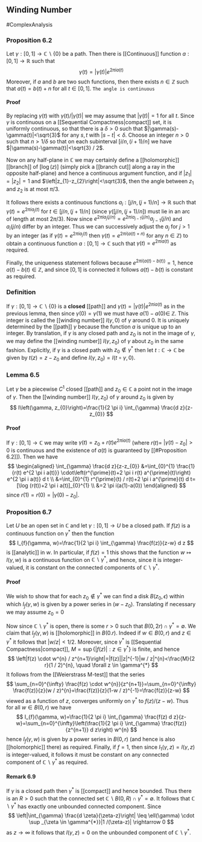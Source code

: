 ## Winding Number
#ComplexAnalysis 

### Proposition 6.2
Let $\gamma:[0,1] \rightarrow \mathbb{C} \backslash\{0\}$ be a path. Then there is [[Continuous]] function $a:[0,1] \rightarrow \mathbb{R}$ such that
$$
\gamma(t)=|\gamma(t)| e^{2 \pi i a(t)}
$$
Moreover, if $a$ and $b$ are two such functions, then there exists $n \in \mathbb{Z}$ such that $a(t)=b(t)+n$ for all $t \in[0,1] .$
`The angle is continuous`
#### Proof
By replacing $\gamma(t)$ with $\gamma(t) /|\gamma(t)|$ we may assume that $|\gamma(t)|=1$ for all $t$. Since $\gamma$ is continuous on a [[Sequential Compactness|compact]] set, it is uniformly continuous, so that there is a $\delta>0$ such that $|\gamma(s)-\gamma(t)|<\sqrt{3}$ for any $s, t$ with $|s-t|<\delta$. Choose an integer $n>0$ such that $n>1 / \delta$ so that on each subinterval $[i / n,(i+1) / n]$ we have $|\gamma(s)-\gamma(t)|<\sqrt{3} / 2$.

Now on any half-plane in $\mathbb{C}$ we may certainly define a [[holomorphic]] [[branch]] of $[\log (z)]$ (simply pick a [[branch cut]] along a ray in the opposite half-plane) and hence a continuous argument function, and if $\left|z_{1}\right|=\left|z_{2}\right|=1$ and $\left|z_{1}-z_{2}\right|<\sqrt{3}$, then the angle between $z_{1}$ and $z_{2}$ is at most $\pi / 3$.

It follows there exists a continuous functions $a_{i}:[j / n,(j+1) / n] \rightarrow \mathbb{R}$ such that $\gamma(t)=e^{2 \pi i a_{j}(t)}$ for $t \in[j / n,(j+1) / n]$ (since $\gamma([j / n,(j+1) / n])$ must lie in an arc of length at most $2 \pi / 3)$. Now since $e^{2 \pi i a_{j}(j / n)}=e^{2 \pi i a_{j-1}(j / n)} a_{j-1}(j / n)$ and $a_{i}(j / n)$ differ by an integer. Thus we can successively adjust the $a_{j}$ for $j>1$ by an integer (as if $\gamma(t)=e^{2 \pi i a_{j}(t)}$ then $\gamma(t)=e^{2 \pi i(a(t)+n)}$ for any $\left.n \in \mathbb{Z}\right)$ to obtain a continuous function $a:[0,1] \rightarrow \mathbb{C}$ such that $\gamma(t)=e^{2 \pi i a(t)}$ as required.

Finally, the uniqueness statement follows because $e^{2 \pi i(a(t)-b(t))}=1$, hence $a(t)-b(t) \in \mathbb{Z}$, and since $[0,1]$ is connected it follows $a(t)-b(t)$ is constant as required.

### Definition
If $\gamma:[0,1] \rightarrow \mathbb{C} \backslash\{0\}$ is a **closed** [[path]] and $\gamma(t)=|\gamma(t)| e^{2 \pi i a(t)}$ as in the previous lemma, then since $\gamma(0)=\gamma(1)$ we must have $a(1)-a(0) \in$ $\mathbb{Z}$. This integer is called the [[winding number]] $I(\gamma, 0)$ of $\gamma$ around $0 .$ It is uniquely determined by the [[path]] $\gamma$ because the function $a$ is unique up to an integer. By translation, if $\gamma$ is any closed path and $z_{0}$ is not in the image of $\gamma$, we may define the [[winding number]] $I\left(\gamma, z_{0}\right)$ of $\gamma$ about $z_{0}$ in the same fashion. Explicitly, if $\gamma$ is a closed path with $z_{0} \notin \gamma^{*}$ then let $t: \mathbb{C} \rightarrow \mathbb{C}$ be given by $t(z)=z-z_{0}$ and define $I\left(\gamma, z_{0}\right)=I(t \circ \gamma, 0)$.

### Lemma 6.5
Let $\gamma$ be a piecewise $C^{1}$ closed [[path]] and $z_{0} \in \mathbb{C}$ a point not in the image of $\gamma$. Then the [[winding number]] $I\left(\gamma, z_{0}\right)$ of $\gamma$ around $z_{0}$ is given by
$$
I\left(\gamma, z_{0}\right)=\frac{1}{2 \pi i} \int_{\gamma} \frac{d z}{z-z_{0}}
$$
#### Proof
If $\gamma:[0,1] \rightarrow \mathbb{C}$ we may write $\gamma(t)=z_{0}+r(t) e^{2 \pi i a(t)}$ (where $r(t)=$ $\left|\gamma(t)-z_{0}\right|>0$ is continuous and the existence of $a(t)$ is guaranteed by [[#Proposition 6.2]]). Then we have
$$
\begin{aligned}
\int_{\gamma} \frac{d z}{z-z_{0}} &=\int_{0}^{1} \frac{1}{r(t) e^{2 \pi i a(t)}} \cdot\left(r^{\prime}(t)+2 \pi i r(t) a^{\prime}(t)\right) e^{2 \pi i a(t)} d t \\
&=\int_{0}^{1} r^{\prime}(t) / r(t)+2 \pi i a^{\prime}(t) d t=[\log (r(t))+2 \pi i a(t)]_{0}^{1} \\
&=2 \pi i(a(1)-a(0))
\end{aligned}
$$
since $r(1)=r(0)=\left|\gamma(0)-z_{0}\right|$.

### Proposition 6.7
Let $U$ be an open set in $\mathbb{C}$ and let $\gamma:[0,1] \rightarrow U$ be a closed path. If $f(z)$ is a continuous function on $\gamma^{*}$ then the function
$$
I_{f}(\gamma, w)=\frac{1}{2 \pi i} \int_{\gamma} \frac{f(z)}{z-w} d z
$$
is [[analytic]] in $w$.
In particular, if $f(z)=1$ this shows that the function $w \mapsto I(\gamma, w)$ is a continuous function on $\mathbb{C} \backslash \gamma^{*}$, and hence, since it is integer-valued, it is constant on the connected components of $\mathbb{C} \backslash \gamma^{*}$.

#### Proof
We wish to show that for each $z_{0} \notin \gamma^{*}$ we can find a disk $B\left(z_{0}, \epsilon\right)$ within which $I_{f}(\gamma, w)$ is given by a power series in $\left(w-z_{0}\right)$. Translating if necessary we may assume $z_{0}=0$

Now since $\mathbb{C} \backslash \gamma^{*}$ is open, there is some $r>0$ such that $B(0,2 r) \cap \gamma^{*}=\emptyset$. We claim that $I_{f}(\gamma, w)$ is [[holomorphic]] in $B(0 . r)$. Indeed if $w \in B(0, r)$ and $z \in \gamma^{*}$ it follows that $|w / z|<1 / 2 .$ Moreover, since $\gamma^{*}$ is [[Sequential Compactness|compact]], $M=\sup \left\{|f(z)|: z \in \gamma^{*}\right\}$ is finite, and hence
$$
\left|f(z) \cdot w^{n} / z^{n+1}\right|=|f(z)||z|^{-1}|w / z|^{n}<\frac{M}{2 r}(1 / 2)^{n}, \quad \forall z \in \gamma^{*}
$$
It follows from the [[Weierstrass M-test]] that the series
$$
\sum_{n=0}^{\infty} \frac{f(z) \cdot w^{n}}{z^{n+1}}=\sum_{n=0}^{\infty} \frac{f(z)}{z}(w / z)^{n}=\frac{f(z)}{z}(1-w / z)^{-1}=\frac{f(z)}{z-w}
$$
viewed as a function of $z$, converges uniformly on $\gamma^{*}$ to $f(z) /(z-w)$. Thus for all $w \in B(0, r)$ we have
$$
I_{f}(\gamma, w)=\frac{1}{2 \pi i} \int_{\gamma} \frac{f(z) d z}{z-w}=\sum_{n=0}^{\infty}\left(\frac{1}{2 \pi i} \int_{\gamma} \frac{f(z)}{z^{n+1}} d z\right) w^{n}
$$
hence $I_{f}(\gamma, w)$ is given by a power series in $B(0, r)$ (and hence is also [[holomorphic]] there) as required. Finally, if $f=1$, then since $I_{1}(\gamma, z)=I(\gamma, z)$ is integer-valued, it follows it must be constant on any connected component of $\mathbb{C} \backslash \gamma^{*}$ as required.

#### Remark 6.9
If $\gamma$ is a closed path then $\gamma^{*}$ is [[compact]] and hence bounded. Thus there is an $R>0$ such that the connected set $\mathbb{C} \backslash B(0, R) \cap \gamma^{*}=\emptyset .$ It follows that $\mathbb{C} \backslash \gamma^{*}$ has exactly one unbounded connected component. Since
$$
\left|\int_{\gamma} \frac{d \zeta}{\zeta-z}\right| \leq \ell(\gamma) \cdot \sup _{\zeta \in \gamma^{*}}|1 /(\zeta-z)| \rightarrow 0
$$
as $z \rightarrow \infty$ it follows that $I(\gamma, z)=0$ on the unbounded component of $\mathbb{C} \backslash \gamma^{*}$.